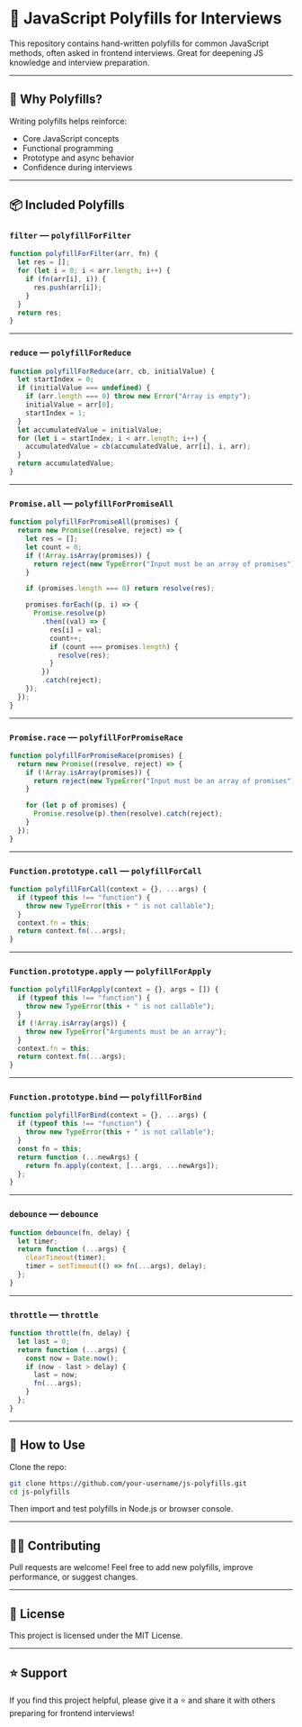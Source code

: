 
# 🔧 JavaScript Polyfills for Interviews

This repository contains hand-written polyfills for common JavaScript methods, often asked in frontend interviews. Great for deepening JS knowledge and interview preparation.

---

## 🚀 Why Polyfills?

Writing polyfills helps reinforce:
- Core JavaScript concepts
- Functional programming
- Prototype and async behavior
- Confidence during interviews

---

## 📦 Included Polyfills

### `filter` — `polyfillForFilter`

```js
function polyfillForFilter(arr, fn) {
  let res = [];
  for (let i = 0; i < arr.length; i++) {
    if (fn(arr[i], i)) {
      res.push(arr[i]);
    }
  }
  return res;
}
```

---

### `reduce` — `polyfillForReduce`

```js
function polyfillForReduce(arr, cb, initialValue) {
  let startIndex = 0;
  if (initialValue === undefined) {
    if (arr.length === 0) throw new Error("Array is empty");
    initialValue = arr[0];
    startIndex = 1;
  }
  let accumulatedValue = initialValue;
  for (let i = startIndex; i < arr.length; i++) {
    accumulatedValue = cb(accumulatedValue, arr[i], i, arr);
  }
  return accumulatedValue;
}
```

---

### `Promise.all` — `polyfillForPromiseAll`

```js
function polyfillForPromiseAll(promises) {
  return new Promise((resolve, reject) => {
    let res = [];
    let count = 0;
    if (!Array.isArray(promises)) {
      return reject(new TypeError("Input must be an array of promises"));
    }

    if (promises.length === 0) return resolve(res);

    promises.forEach((p, i) => {
      Promise.resolve(p)
        .then((val) => {
          res[i] = val;
          count++;
          if (count === promises.length) {
            resolve(res);
          }
        })
        .catch(reject);
    });
  });
}
```

---

### `Promise.race` — `polyfillForPromiseRace`

```js
function polyfillForPromiseRace(promises) {
  return new Promise((resolve, reject) => {
    if (!Array.isArray(promises)) {
      return reject(new TypeError("Input must be an array of promises"));
    }

    for (let p of promises) {
      Promise.resolve(p).then(resolve).catch(reject);
    }
  });
}
```

---

### `Function.prototype.call` — `polyfillForCall`

```js
function polyfillForCall(context = {}, ...args) {
  if (typeof this !== "function") {
    throw new TypeError(this + " is not callable");
  }
  context.fn = this;
  return context.fn(...args);
}
```

---

### `Function.prototype.apply` — `polyfillForApply`

```js
function polyfillForApply(context = {}, args = []) {
  if (typeof this !== "function") {
    throw new TypeError(this + " is not callable");
  }
  if (!Array.isArray(args)) {
    throw new TypeError("Arguments must be an array");
  }
  context.fn = this;
  return context.fn(...args);
}
```

---

### `Function.prototype.bind` — `polyfillForBind`

```js
function polyfillForBind(context = {}, ...args) {
  if (typeof this !== "function") {
    throw new TypeError(this + " is not callable");
  }
  const fn = this;
  return function (...newArgs) {
    return fn.apply(context, [...args, ...newArgs]);
  };
}
```

---

### `debounce` — `debounce`

```js
function debounce(fn, delay) {
  let timer;
  return function (...args) {
    clearTimeout(timer);
    timer = setTimeout(() => fn(...args), delay);
  };
}
```

---

### `throttle` — `throttle`

```js
function throttle(fn, delay) {
  let last = 0;
  return function (...args) {
    const now = Date.now();
    if (now - last > delay) {
      last = now;
      fn(...args);
    }
  };
}
```

---

## 📂 How to Use

Clone the repo:

```bash
git clone https://github.com/your-username/js-polyfills.git
cd js-polyfills
```

Then import and test polyfills in Node.js or browser console.

---

## 👨‍💻 Contributing

Pull requests are welcome! Feel free to add new polyfills, improve performance, or suggest changes.

---

## 📄 License

This project is licensed under the MIT License.

---

## ⭐️ Support

If you find this project helpful, please give it a ⭐️ and share it with others preparing for frontend interviews!
